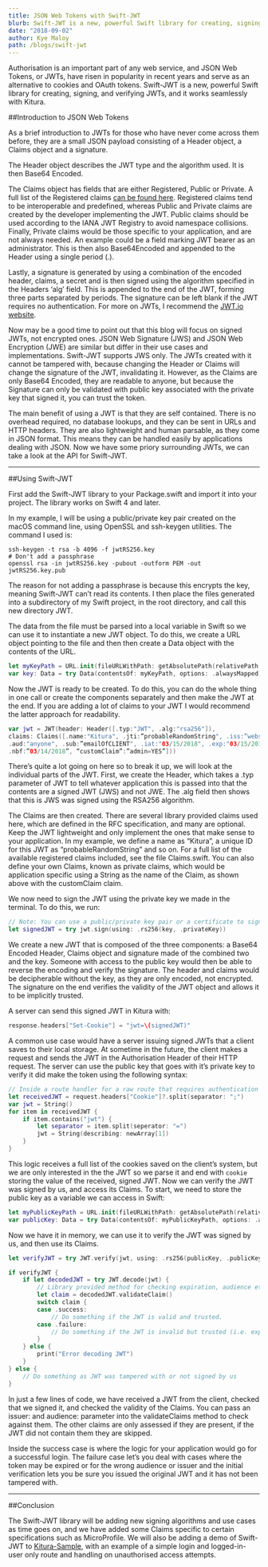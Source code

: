 ```yaml
---
title: JSON Web Tokens with Swift-JWT
blurb: Swift-JWT is a new, powerful Swift library for creating, signing, and verifying JWTs, and it works seamlessly with Kitura
date: "2018-09-02"
author: Kye Maloy
path: /blogs/swift-jwt
---
```


Authorisation is an important part of any web service, and JSON Web Tokens, or JWTs, have risen in popularity in recent years and serve as an alternative to cookies and OAuth tokens. Swift-JWT is a new, powerful Swift library for creating, signing, and verifying JWTs, and it works seamlessly with Kitura.

##Introduction to JSON Web Tokens

As a brief introduction to JWTs for those who have never come across them before, they are a small JSON payload consisting of a Header object, a Claims object and a signature.

The Header object describes the JWT type and the algorithm used. It is then Base64 Encoded.

The Claims object has fields that are either Registered, Public or Private. A full list of the Registered claims [can be found here](https://tools.ietf.org/html/rfc7519#section-4.1). Registered claims tend to be interoperable and predefined, whereas Public and Private claims are created by the developer implementing the JWT. Public claims should be used according to the IANA JWT Registry to avoid namespace collisions. Finally, Private claims would be those specific to your application, and are not always needed. An example could be a field marking JWT bearer as an administrator. This is then also Base64Encoded and appended to the Header using a single period (.).

Lastly, a signature is generated by using a combination of the encoded header, claims, a secret and is then signed using the algorithm specified in the Headers ‘alg’ field. This is appended to the end of the JWT, forming three parts separated by periods. The signature can be left blank if the JWT requires no authentication. For more on JWTs, I recommend the [JWT.io website](https://jwt.io/introduction/).

Now may be a good time to point out that this blog will focus on signed JWTs, not encrypted ones. JSON Web Signature (JWS) and JSON Web Encryption (JWE) are similar but differ in their use cases and implementations. Swift-JWT supports JWS only. The JWTs created with it cannot be tampered with, because changing the Header or Claims will change the signature of the JWT, invalidating it. However, as the Claims are only Base64 Encoded, they are readable to anyone, but because the Signature can only be validated with public key associated with the private key that signed it, you can trust the token.

The main benefit of using a JWT is that they are self contained. There is no overhead required, no database lookups, and they can be sent in URLs and HTTP headers. They are also lightweight and human parsable, as they come in JSON format. This means they can be handled easily by applications dealing with JSON. Now we have some priory surrounding JWTs, we can take a look at the API for Swift-JWT.

---

##Using Swift-JWT

First add the Swift-JWT library to your Package.swift and import it into your project. The library works on Swift 4 and later.

In my example, I will be using a public/private key pair created on the macOS command line, using OpenSSL and ssh-keygen utilities. The command I used is:

```
ssh-keygen -t rsa -b 4096 -f jwtRS256.key
# Don't add a passphrase
openssl rsa -in jwtRS256.key -pubout -outform PEM -out jwtRS256.key.pub
```

The reason for not adding a passphrase is because this encrypts the key, meaning Swift-JWT can’t read its contents. I then place the files generated into a subdirectory of my Swift project, in the root directory, and call this new directory JWT.

The data from the file must be parsed into a local variable in Swift so we can use it to instantiate a new JWT object. To do this, we create a URL object pointing to the file and then then create a Data object with the contents of the URL.

```swift
let myKeyPath = URL.init(fileURLWithPath: getAbsolutePath(relativePath: "/jwt/jwtRS256.key")!)
var key: Data = try Data(contentsOf: myKeyPath, options: .alwaysMapped)
```

Now the JWT is ready to be created. To do this, you can do the whole thing in one call or create the components separately and then make the JWT at the end. If you are adding a lot of claims to your JWT I would recommend the latter approach for readability.

```swift
var jwt = JWT(header: Header([.typ:"JWT", .alg:"rsa256"]),
claims: Claims([.name:"Kitura", .jti:”probableRandomString", .iss:”websiteName",
.aud:"anyone", .sub:”emailOfCLIENT", .iat:"03/15/2018", .exp:"03/15/2019",
.nbf:”03/14/2018”, “customClaim”:”admin=YES”]))
```

There’s quite a lot going on here so to break it up, we will look at the individual parts of the JWT. First, we create the Header, which takes a .typ parameter of JWT to tell whatever application this is passed into that the contents are a signed JWT (JWS) and not JWE. The .alg field then shows that this is JWS was signed using the RSA256 algorithm.

The Claims are then created. There are several library provided claims used here, which are defined in the RFC specification, and many are optional. Keep the JWT lightweight and only implement the ones that make sense to your application. In my example, we define a name as “Kitura”, a unique ID for this JWT as “probableRandomString” and so on. For a full list of the available registered claims included, see the file Claims.swift. You can also define your own Claims, known as private claims, which would be application specific using a String as the name of the Claim, as shown above with the customClaim claim.

We now need to sign the JWT using the private key we made in the terminal. To do this, we run:

```swift
// Note: You can use a public/private key pair or a certificate to sign a JWT.
let signedJWT = try jwt.sign(using: .rs256(key, .privateKey))
```

We create a new JWT that is composed of the three components: a Base64 Encoded Header, Claims object and signature made of the combined two and the key. Someone with access to the public key would then be able to reverse the encoding and verify the signature. The header and claims would be decipherable without the key, as they are only encoded, not encrypted. The signature on the end verifies the validity of the JWT object and allows it to be implicitly trusted.

A server can send this signed JWT in Kitura with:

```swift
response.headers["Set-Cookie"] = "jwt=\(signedJWT)"
```

A common use case would have a server issuing signed JWTs that a client saves to their local storage. At sometime in the future, the client makes a request and sends the JWT in the Authorisation Header of their HTTP request. The server can use the public key that goes with it’s private key to verify it did make the token using the following syntax:

```swift
// Inside a route handler for a raw route that requires authentication
let receivedJWT = request.headers["Cookie"]?.split(separator: ";")
var jwt = String()
for item in receivedJWT {
    if item.contains("jwt") {
        let separator = item.split(seperator: "=")
        jwt = String(describing: newArray[1])
    }
}
```

This logic receives a full list of the cookies saved on the client’s system, but we are only interested in the the JWT so we parse it and end with `cookie` storing the value of the received, signed JWT. Now we can verify the JWT was signed by us, and access its Claims. To start, we need to store the public key as a variable we can access in Swift:

```swift
let myPublicKeyPath = URL.init(fileURLWithPath: getAbsolutePath(relativePath: "/jwt/jwtRS256.key.public")!)
var publicKey: Data = try Data(contentsOf: myPublicKeyPath, options: .alwaysMapped)
```

Now we have it in memory, we can use it to verify the JWT was signed by us, and then use its Claims.

```swift
let verifyJWT = try JWT.verify(jwt, using: .rs256(publicKey, .publicKey))

if verifyJWT {
    if let decodedJWT = try JWT.decode(jwt) {
        // Library provided method for checking expiration, audience etc.
        let claim = decodedJWT.validateClaim()
        switch claim {
        case .success:
            // Do something if the JWT is valid and trusted.
        case .failure:
            // Do something if the JWT is invalid but trusted (i.e. expired)
        }
    } else {
        print("Error decoding JWT")
    }
} else {
    // Do something as JWT was tampered with or not signed by us  
}
```

In just a few lines of code, we have received a JWT from the client, checked that we signed it, and checked the validity of the Claims. You can pass an issuer: and audience: parameter into the validateClaims method to check against them. The other claims are only assessed if they are present, if the JWT did not contain them they are skipped.

Inside the success case is where the logic for your application would go for a successful login. The failure case let’s you deal with cases where the token may be expired or for the wrong audience or issuer and the initial verification lets you be sure you issued the original JWT and it has not been tampered with.

---

##Conclusion

The Swift-JWT library will be adding new signing algorithms and use cases as time goes on, and we have added some Claims specific to certain specifications such as MicroProfile. We will also be adding a demo of Swift-JWT to [Kitura-Sample](https://github.com/IBM-Swift/Kitura-Sample), with an example of a simple login and logged-in-user only route and handling on unauthorised access attempts.
